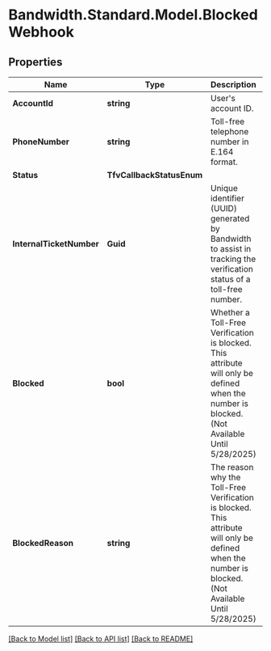 # Bandwidth.Standard.Model.BlockedWebhook

## Properties

Name | Type | Description | Notes
------------ | ------------- | ------------- | -------------
**AccountId** | **string** | User&#39;s account ID. | [optional] 
**PhoneNumber** | **string** | Toll-free telephone number in E.164 format. | [optional] 
**Status** | **TfvCallbackStatusEnum** |  | [optional] 
**InternalTicketNumber** | **Guid** | Unique identifier (UUID) generated by Bandwidth to assist in tracking the verification status of a toll-free number. | [optional] 
**Blocked** | **bool** | Whether a Toll-Free Verification is blocked. This attribute will only be defined when the number is blocked. (Not Available Until 5/28/2025) | [optional] 
**BlockedReason** | **string** | The reason why the Toll-Free Verification is blocked. This attribute will only be defined when the number is blocked. (Not Available Until 5/28/2025) | [optional] 

[[Back to Model list]](../README.md#documentation-for-models) [[Back to API list]](../README.md#documentation-for-api-endpoints) [[Back to README]](../README.md)

